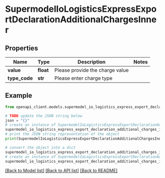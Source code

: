 # SupermodelIoLogisticsExpressExportDeclarationAdditionalChargesInner


## Properties

Name | Type | Description | Notes
------------ | ------------- | ------------- | -------------
**value** | **float** | Please provide the charge value | 
**type_code** | **str** | Please enter charge type | 

## Example

```python
from openapi_client.models.supermodel_io_logistics_express_export_declaration_additional_charges_inner import SupermodelIoLogisticsExpressExportDeclarationAdditionalChargesInner

# TODO update the JSON string below
json = "{}"
# create an instance of SupermodelIoLogisticsExpressExportDeclarationAdditionalChargesInner from a JSON string
supermodel_io_logistics_express_export_declaration_additional_charges_inner_instance = SupermodelIoLogisticsExpressExportDeclarationAdditionalChargesInner.from_json(json)
# print the JSON string representation of the object
print(SupermodelIoLogisticsExpressExportDeclarationAdditionalChargesInner.to_json())

# convert the object into a dict
supermodel_io_logistics_express_export_declaration_additional_charges_inner_dict = supermodel_io_logistics_express_export_declaration_additional_charges_inner_instance.to_dict()
# create an instance of SupermodelIoLogisticsExpressExportDeclarationAdditionalChargesInner from a dict
supermodel_io_logistics_express_export_declaration_additional_charges_inner_from_dict = SupermodelIoLogisticsExpressExportDeclarationAdditionalChargesInner.from_dict(supermodel_io_logistics_express_export_declaration_additional_charges_inner_dict)
```
[[Back to Model list]](../README.md#documentation-for-models) [[Back to API list]](../README.md#documentation-for-api-endpoints) [[Back to README]](../README.md)


